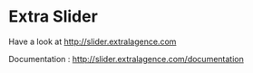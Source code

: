 Extra Slider
============


Have a look at http://slider.extralagence.com

Documentation : http://slider.extralagence.com/documentation
